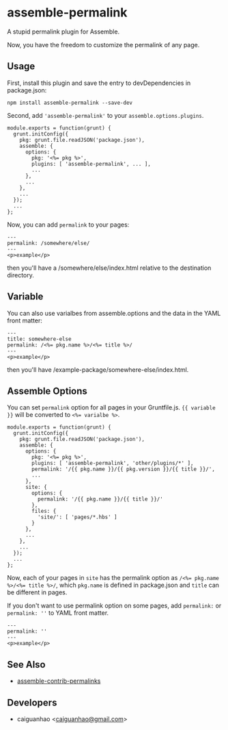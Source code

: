 assemble-permalink
==================

A stupid permalink plugin for Assemble.

Now, you have the freedom to customize the permalink of any page.

Usage
-----

First, install this plugin and save the entry to devDependencies in package.json:

    npm install assemble-permalink --save-dev

Second, add ``'assemble-permalink'`` to your ``assemble.options.plugins``.

    module.exports = function(grunt) {
      grunt.initConfig({
        pkg: grunt.file.readJSON('package.json'),
        assemble: {
          options: {
            pkg: '<%= pkg %>',
            plugins: [ 'assemble-permalink', ... ],
            ...
          },
          ...
        },
        ...
      });
      ...
    };

Now, you can add ``permalink`` to your pages:

    ---
    permalink: /somewhere/else/
    ---
    <p>example</p>

then you'll have a /somewhere/else/index.html relative to the destination directory.

Variable
--------

You can also use varialbes from assemble.options and the data in the YAML front matter:

    ---
    title: somewhere-else
    permalink: /<%= pkg.name %>/<%= title %>/
    ---
    <p>example</p>

then you'll have /example-package/somewhere-else/index.html.

Assemble Options
----------------

You can set ``permalink`` option for all pages in your Gruntfile.js. ``{{ variable }}`` will be converted to ``<%= varialbe %>``.

    module.exports = function(grunt) {
      grunt.initConfig({
        pkg: grunt.file.readJSON('package.json'),
        assemble: {
          options: {
            pkg: '<%= pkg %>',
            plugins: [ 'assemble-permalink', 'other/plugins/*' ],
            permalink: '/{{ pkg.name }}/{{ pkg.version }}/{{ title }}/',
            ...
          },
          site: {
            options: {
              permalink: '/{{ pkg.name }}/{{ title }}/'
            },
            files: {
              'site/': [ 'pages/*.hbs' ]
            }
          },
          ...
        },
        ...
      });
      ...
    };

Now, each of your pages in ``site`` has the permalink option as ``/<%= pkg.name %>/<%= title %>/``, which ``pkg.name`` is defined in package.json and ``title`` can be different in pages.

If you don't want to use permalink option on some pages, add ``permalink:`` or ``permalink: ''`` to YAML front matter.

    ---
    permalink: ''
    ---
    <p>example</p>

See Also
--------

* [assemble-contrib-permalinks](https://github.com/assemble/assemble-contrib-permalinks)

Developers
----------

* caiguanhao &lt;caiguanhao@gmail.com&gt;
